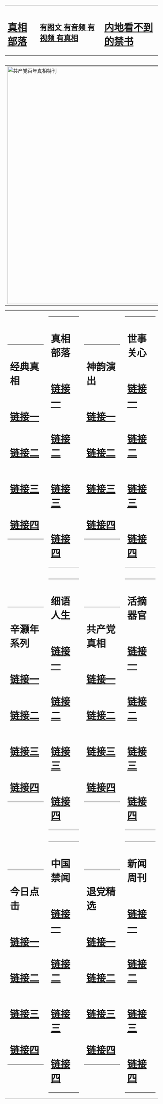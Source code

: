 <table><tr><td><H1><a href="http://t.cn/RXD5Dmt">真相部落</a></H1></td><td><H2><a href="http://t.cn/RXD53qk">有图文 有音频 有视频 有真相</a></H2><td><H1><a href="http://t.cn/RXDt7z0"> 内地看不到的禁书</a></H1></td></table><table><table><tr><td><a href="http://t.cn/RazREGV"><img src="http://0965.s07.alabasgames.com/zx/bngcd/gcdbnzx.jpg" width="780"  border="0" alt="共产党百年真相特刊"></a></td></tr></table><table><tr><td><table><tr><td ><h1>经典真相</h1></td></tr><tr><td><h1>  <a href="http://t.cn/Ra2qerD" target=_blank>链接一</a>  </h1></td></tr><tr><td><h1>  <a href="http://t.cn/Ra2qDvP" target=_blank>链接二</a>  </h1></td></tr><tr><td><h1>  <a href="http://po.st/qzFXYm" target=_blank>链接三</a>  </h1></td></tr><tr><td><h1>  <a href="http://t.cn/Ra2qDcw" target=_blank>链接四</a>  </h1></td></tr></table></td><td><table><tr><td ><h1>真相部落</h1></td></tr><tr><td><h1>  <a href="http://t.cn/Ra2qDSl" target=_blank>链接一</a>  </h1></td></tr><tr><td><h1>  <a href="http://t.cn/Ra2qDpd" target=_blank>链接二</a>  </h1></td></tr><tr><td><h1>  <a href="http://po.st/3nLMRk" target=_blank>链接三</a>  </h1></td></tr><tr><td><h1>  <a href="http://po.st/TPNQwt" target=_blank>链接四</a>  </h1></td></tr></table></td><td><table><tr><td ><h1>神韵演出</h1></td></tr><tr><td><h1>  <a href="http://t.cn/Ra2qkIf" target=_blank>链接一</a>  </h1></td></tr><tr><td><h1>  <a href="http://t.cn/Ra2qkXs" target=_blank>链接二</a>  </h1></td></tr><tr><td><h1>  <a href="http://po.st/9F8s58" target=_blank>链接三</a>  </h1></td></tr><tr><td><h1>  <a href="http://po.st/8uS9I4" target=_blank>链接四</a>  </h1></td></tr></table></td><td><table><tr><td ><h1>世事关心</h1></td></tr><tr><td><h1>  <a href="http://t.cn/Ra2qkDX" target=_blank>链接一</a>  </h1></td></tr><tr><td><h1>  <a href="http://t.cn/Ra2qksY" target=_blank>链接二</a>  </h1></td></tr><tr><td><h1>  <a href="http://po.st/jo2VEf" target=_blank>链接三</a>  </h1></td></tr><tr><td><h1>  <a href="http://po.st/lfnO0v" target=_blank>链接四</a>  </h1></td></tr></table></td></tr><tr><td><table><tr><td ><h1>辛灏年系列</h1></td></tr><tr><td><h1>  <a href="http://t.cn/Ra2qFKu" target=_blank>链接一</a>  </h1></td></tr><tr><td><h1>  <a href="http://t.cn/Ra2qFOp" target=_blank>链接二</a>  </h1></td></tr><tr><td><h1>  <a href="http://po.st/k7SBPI" target=_blank>链接三</a>  </h1></td></tr><tr><td><h1>  <a href="http://t.cn/Ra2qFdo" target=_blank>链接四</a>  </h1></td></tr></table></td><td><table><tr><td ><h1>细语人生</h1></td></tr><tr><td><h1>  <a href="http://t.cn/Ra2qsz7" target=_blank>链接一</a>  </h1></td></tr><tr><td><h1>  <a href="http://t.cn/Ra2qsAQ" target=_blank>链接二</a>  </h1></td></tr><tr><td><h1>  <a href="http://po.st/9FimJs" target=_blank>链接三</a>  </h1></td></tr><tr><td><h1>  <a href="http://t.cn/Ra2qs6f" target=_blank>链接四</a>  </h1></td></tr></table></td><td><table><tr><td ><h1>共产党真相</h1></td></tr><tr><td><h1>  <a href="http://t.cn/Ra2qsWj" target=_blank>链接一</a>  </h1></td></tr><tr><td><h1>  <a href="http://t.cn/Ra2qsQi" target=_blank>链接二</a>  </h1></td></tr><tr><td><h1>  <a href="http://po.st/x0ifhu" target=_blank>链接三</a>  </h1></td></tr><tr><td><h1>  <a href="http://po.st/KDzi4Y" target=_blank>链接四</a>  </h1></td></tr></table></td><td><table><tr><td ><h1>活摘器官</h1></td></tr><tr><td><h1>  <a href="http://t.cn/Ra25vUs" target=_blank>链接一</a>  </h1></td></tr><tr><td><h1>  <a href="http://t.cn/Ra25v57" target=_blank>链接二</a>  </h1></td></tr><tr><td><h1>  <a href="http://po.st/FiqKZw" target=_blank>链接三</a>  </h1></td></tr><tr><td><h1>  <a href="http://po.st/cQlw6H" target=_blank>链接四</a>  </h1></td></tr></table></td></tr><tr><td><table><tr><td ><h1>今日点击</h1></td></tr><tr><td><h1>  <a href="http://t.cn/Ra25vHV" target=_blank>链接一</a>  </h1></td></tr><tr><td><h1>  <a href="http://t.cn/Ra25vRu" target=_blank>链接二</a>  </h1></td></tr><tr><td><h1>  <a href="http://po.st/n13XCo" target=_blank>链接三</a>  </h1></td></tr><tr><td><h1>  <a href="http://po.st/Zhgok1" target=_blank>链接四</a>  </h1></td></tr></table></td><td><table><tr><td ><h1>中国禁闻</h1></td></tr><tr><td><h1>  <a href="http://t.cn/Ra25PVO" target=_blank>链接一</a>  </h1></td></tr><tr><td><h1>  <a href="http://t.cn/Ra25PMW" target=_blank>链接二</a>  </h1></td></tr><tr><td><h1>  <a href="http://po.st/i8dXfY" target=_blank>链接三</a>  </h1></td></tr><tr><td><h1>  <a href="http://po.st/tPKAGT" target=_blank>链接四</a>  </h1></td></tr></table></td><td><table><tr><td ><h1>退党精选</h1></td></tr><tr><td><h1>  <a href="http://t.cn/Ra25Per" target=_blank>链接一</a>  </h1></td></tr><tr><td><h1>  <a href="http://t.cn/Ra25Psl" target=_blank>链接二</a>  </h1></td></tr><tr><td><h1>  <a href="http://po.st/pa9nMO" target=_blank>链接三</a>  </h1></td></tr><tr><td><h1>  <a href="http://t.cn/Ra25hcG" target=_blank>链接四</a>  </h1></td></tr></table></td><td><table><tr><td ><h1>新闻周刊</h1></td></tr><tr><td><h1>  <a href="http://t.cn/Ra25hov" target=_blank>链接一</a>  </h1></td></tr><tr><td><h1>  <a href="http://t.cn/Ra25hCm" target=_blank>链接二</a>  </h1></td></tr><tr><td><h1>  <a href="http://po.st/UxyOJO" target=_blank>链接三</a>  </h1></td></tr><tr><td><h1>  <a href="http://t.cn/Ra25hBG" target=_blank>链接四</a>  </h1></td></tr></table></td></tr></table>
